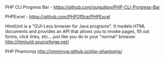 
PHP CLI Progress Bar - https://github.com/guiguiboy/PHP-CLI-Progress-Bar

PHPExcel -  https://github.com/PHPOffice/PHPExcel


HtmlUnit is a "GUI-Less browser for Java programs". It models HTML documents and provides an API that allows you to invoke pages, fill out forms, click links, etc... just like you do in your "normal" browser.
http://htmlunit.sourceforge.net/

PHP Phantomjs
http://jonnnnyw.github.io/php-phantomjs/